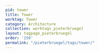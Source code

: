 ```yaml
---
pid: tower
title: Tower
worktag: Tower
category: Architecture
collection: worktags_pieterbruegel
layout: tagpage_pieterbruegel
order: '159'
permalink: "/pieterbruegel/tags/tower/"
---
```

